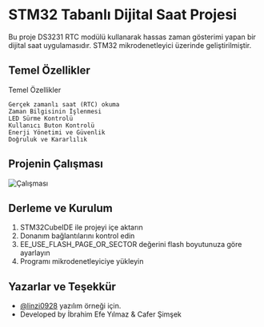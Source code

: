 
# STM32 Tabanlı Dijital Saat Projesi

Bu proje DS3231 RTC modülü kullanarak hassas zaman gösterimi yapan bir dijital saat uygulamasıdır. STM32 mikrodenetleyici üzerinde geliştirilmiştir.


## Temel Özellikler

Temel Özellikler

    Gerçek zamanlı saat (RTC) okuma
    Zaman Bilgisinin İşlenmesi
    LED Sürme Kontrolü
    Kullanıcı Buton Kontrolü
    Enerji Yönetimi ve Güvenlik
    Doğruluk ve Kararlılık

## Projenin Çalışması

![Çalışması](demo.gif)
 
## Derleme ve Kurulum


   1. STM32CubeIDE ile projeyi içe aktarın
   2. Donanım bağlantılarını kontrol edin
  3.  EE_USE_FLASH_PAGE_OR_SECTOR değerini flash boyutunuza göre ayarlayın
   4. Programı mikrodenetleyiciye yükleyin

## Yazarlar ve Teşekkür

- [@linzi0928](https://github.com/linzi0928/) yazılım örneği için.
- Developed by İbrahim Efe Yılmaz & Cafer Şimşek
  
